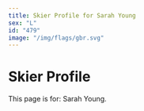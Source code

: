 ```yaml
---
title: Skier Profile for Sarah Young
sex: "L"
id: "479"
image: "/img/flags/gbr.svg" 
---
```


# Skier Profile

This page is for: Sarah Young.
    
